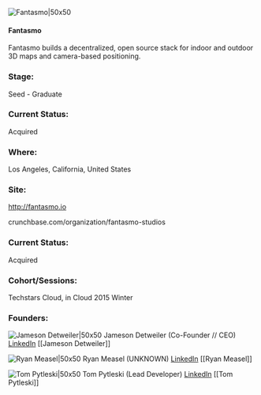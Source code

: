 

![Fantasmo|50x50](https://apimg.techstars.com/connect/images/image_files/54f7404a883a9ce8ea000019/original/2015-01-27_fantasmo_social_twitter_profile-pic-yellow.jpg)

#### Fantasmo
Fantasmo builds a decentralized, open source stack for indoor and outdoor 3D maps and camera-based positioning.

### Stage: 
Seed - Graduate 

### Current Status: 
Acquired

### Where:
Los Angeles, California, United States

### Site:
http://fantasmo.io



crunchbase.com/organization/fantasmo-studios

### Current Status: 
Acquired

### Cohort/Sessions: 
Techstars Cloud, in Cloud 2015 Winter

### Founders: 

![Jameson Detweiler|50x50](https://apimg.techstars.com/connect/images/image_files/54a2ed74740ea7db17000002/original/Jameson_Detweiler_Headshot.jpg) Jameson Detweiler (Co-Founder // CEO) [LinkedIn](https://linkedin.com/in/jamesondetweiler) [[Jameson Detweiler]]

![Ryan Measel|50x50](https://apimg.techstars.com/connect/images/image_files/54bde9ba1e6c014fc1000006/original/ryan.jpg) Ryan Measel (UNKNOWN) [LinkedIn](https://linkedin.com/in/ryanmeasel) [[Ryan Measel]]

![Tom Pytleski|50x50](https://apimg.techstars.com/connect/images/image_files/54b81f2a740ea778cd000005/original/10710973_10105688177383744_1654584502311663102_n.jpg) Tom Pytleski (Lead Developer) [LinkedIn](https://linkedin.com/in/pytlesk4) [[Tom Pytleski]]


